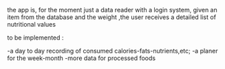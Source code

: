 

the app is, for the moment just a data reader with a login system,
given an item from the database and the weight ,the user receives a detailed list of nutritional values

to be implemented : 

-a day to day recording of consumed calories-fats-nutrients,etc;
-a planer for the week-month
-more data for processed foods 


